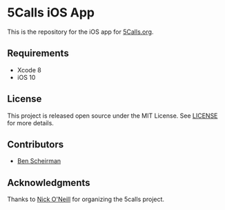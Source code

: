 # 5Calls iOS App

This is the repository for the iOS app for [5Calls.org](https://5calls.org).

## Requirements

- Xcode 8
- iOS 10

## License

This project is released open source under the MIT License. See [LICENSE](https://raw.githubusercontent.com/5calls/ios/master/LICENSE) for more details.

## Contributors

- [Ben Scheirman](https://github.com/subdigital)

## Acknowledgments

Thanks to [Nick O'Neill](https://github.com/nickoneill) for organizing the 5calls project.
